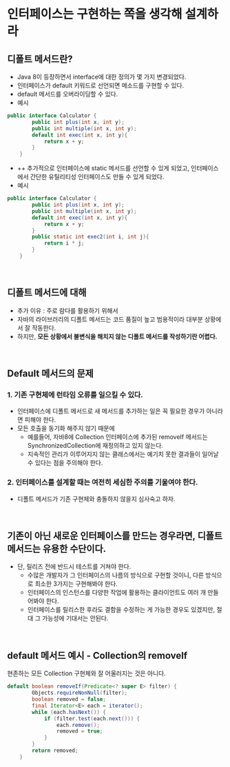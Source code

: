 # 인터페이스는 구현하는 쪽을 생각해 설계하라

## 디폴트 메서드란?
- Java 8이 등장하면서 interface에 대한 정의가 몇 가지 변경되었다.
- 인터페이스가 default 키워드로 선언되면 메소드를 구현할 수 있다.
- default 메서드를 오버라이딩할 수 있다. 
- 예시 
```java
public interface Calculator {
        public int plus(int x, int y);
        public int multiple(int x, int y);
        default int exec(int x, int y){    
            return x + y;
        }
    }
```
- ++ 추가적으로 인터페이스에 static 메서드를 선언할 수 있게 되었고, 인터페이스에서 간단한 유틸리티성 인터페이스도 만들 수 있게 되었다.
- 예시
```java
public interface Calculator {
        public int plus(int x, int y);
        public int multiple(int x, int y);
        default int exec(int x, int y){    
            return x + y;
        }
        public static int exec2(int i, int j){
            return i * j;
        }
    }
```


</br>

## 디폴트 메서드에 대해
  - 추가 이유 : 주로 람다를 활용하기 위해서
  - 자바의 라이브러리의 디폴트 메서드는 코드 품질이 높고 범용적이라 대부분 상황에서 잘 작동한다. 
  - 하지만, **모든 상황에서 불변식을 해치지 않는 디폴트 메서드를 작성하기란 어렵다.** 

</br>


## Default 메서드의 문제
### 1. 기존 구현체에 런타임 오류를 일으킬 수 있다. 
- 인터페이스에 디폴트 메서드로 새 메서드를 추가하는 일은 꼭 필요한 경우가 아니라면 피해야 한다. 
- 모든 호출을 동기화 해주지 않기 때문에
    - 예를들어, 자바8에 Collection 인터페이스에 추가된 removeIf 메서드는 SynchronizedCollection에 재정의하고 있지 않는다.
    - 지속적인 관리가 이루어지지 않는 클래스에서는 예기치 못한 결과들이 일어날 수 있다는 점을 주의해야 한다. 

### 2. 인터페이스를 설계할 때는 여전히 세심한 주의를 기울여야 한다.
- 디폴트 메서드가 기존 구현체와 충돌하지 않을지 심사숙고 하자.

</br>


## 기존이 아닌 새로운 인터페이스를 만드는 경우라면, 디폴트 메서드는 유용한 수단이다.
- 단, 릴리즈 전에 반드시 테스트를 거쳐야 한다.
    - 수많은 개발자가 그 인터페이스의 나름의 방식으로 구현할 것이니, 다른 방식으로 최소한 3가지는 구현해봐야 한다. 
    - 인터페이스의 인스턴스를 다양한 작업에 활용하는 클라이언트도 여러 개 만들어봐야 한다. 
    - 인터페이스를 릴리스한 후라도 결함을 수정하는 게 가능한 경우도 있겠지만, 절대 그 가능성에 기대서는 안된다.

</br>


## default 메서드 예시 - Collection의 removeIf
현존하는 모든 Collection 구현체와 잘 어울러지는 것은 아니다.
 
``` java
default boolean removeIf(Predicate<? super E> filter) {
        Objects.requireNonNull(filter);
        boolean removed = false;
        final Iterator<E> each = iterator();
        while (each.hasNext()) {
            if (filter.test(each.next())) {
                each.remove();
                removed = true;
            }
        }
        return removed;
    }
```

